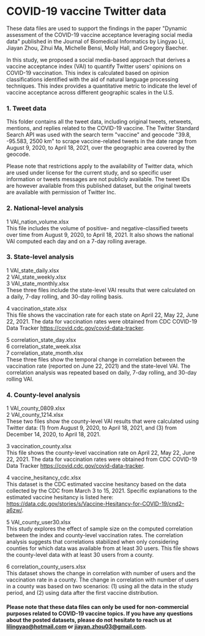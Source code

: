 # COVID-19 vaccine Twitter data

These data files are used to support the findings in the paper "Dynamic assessment of the COVID-19 vaccine acceptance leveraging social media data" published in the Journal of Biomedical Informatics by Lingyao Li, Jiayan Zhou, Zihui Ma, Michelle Bensi, Molly Hall, and Gregory Baecher.

In this study, we proposed a social media-based approach that derives a vaccine acceptance index (VAI) to quantify Twitter users' opinions on COVID-19 vaccination. This index is calculated based on opinion classifications identified with the aid of natural language processing techniques. This index provides a quantitative metric to indicate the level of vaccine acceptance across different geographic scales in the U.S. 


### 1. Tweet data

This folder contains all the tweet data, including original tweets, retweets, mentions, and replies related to the COVID-19 vaccine. The Twitter Standard Search API was used with the search term "vaccine" and geocode "39.8, -95.583, 2500 km" to scrape vaccine-related tweets in the date range from August 9, 2020, to April 18, 2021, over the geographic area covered by the geocode. 

Please note that restrictions apply to the availability of Twitter data, which are used under license for the current study, and so specific user information or tweets messages are not publicly available. The tweet IDs are however available from this published dataset, but the original tweets are available with permission of Twitter Inc.


### 2. National-level analysis

1  VAI_nation_volume.xlsx\
This file includes the volume of positive- and negative-classified tweets over time from August 9, 2020, to April 18, 2021. It also shows the national VAI computed each day and on a 7-day rolling average. 


### 3. State-level analysis

1  VAI_state_daily.xlsx\
2  VAI_state_weekly.xlsx\
3  VAI_state_monthly.xlsx\
These three files include the state-level VAI results that were calculated on a daily, 7-day rolling, and 30-day rolling basis. 

4  vaccination_state.xlsx\
This file shows the vaccination rate for each state on April 22, May 22, June 22, 2021. The data for vaccination rates were obtained from CDC COVID-19 Data Tracker https://covid.cdc.gov/covid-data-tracker.

5  correlation_state_day.xlsx\
6  correlation_state_week.xlsx\
7  correlation_state_month.xlsx\
These three files show the temporal change in correlation between the vaccination rate (reported on June 22, 2021) and the state-level VAI. The correlation analysis was repeated based on daily, 7-day rolling, and 30-day rolling VAI.


### 4. County-level analysis
1  VAI_county_0809.xlsx\
2  VAI_county_1214.xlsx\
These two files show the county-level VAI results that were calculated using Twitter data: (1) from August 9, 2020, to April 18, 2021, and (3) from December 14, 2020, to April 18, 2021.

3  vaccination_county.xlsx\
This file shows the county-level vaccination rate on April 22, May 22, June 22, 2021. The data for vaccination rates were obtained from CDC COVID-19 Data Tracker https://covid.cdc.gov/covid-data-tracker.

4  vaccine_hesitancy_cdc.xlsx\
This dataset is the CDC estimated vaccine hesitancy based on the data collected by the CDC from March 3 to 15, 2021. Specific explanations to the estimated vaccine hesitancy is listed here: https://data.cdc.gov/stories/s/Vaccine-Hesitancy-for-COVID-19/cnd2-a6zw/.

5  VAI_county_user30.xlsx\
This study explores the effect of sample size on the computed correlation between the index and county-level vaccination rates. The correlation analysis suggests that correlations stabilized when only considering counties for which data was available from at least 30 users. This file shows the county-level data with at least 30 users from a county.

6  correlation_county_users.xlsx\
This dataset shows the change in correlation with number of users and the vaccination rate in a county. The change in correlation with number of users in a county was based on two scenarios: (1) using all the data in the study period, and (2) using data after the first vaccine distribution. 

#### Please note that these data files can only be used for non-commercial purposes related to COVID-19 vaccine topics. If you have any questions about the posted datasets, please do not hesitate to reach us at lilingyao@hotmail.com or jiayan.zhou03@gmail.com.
